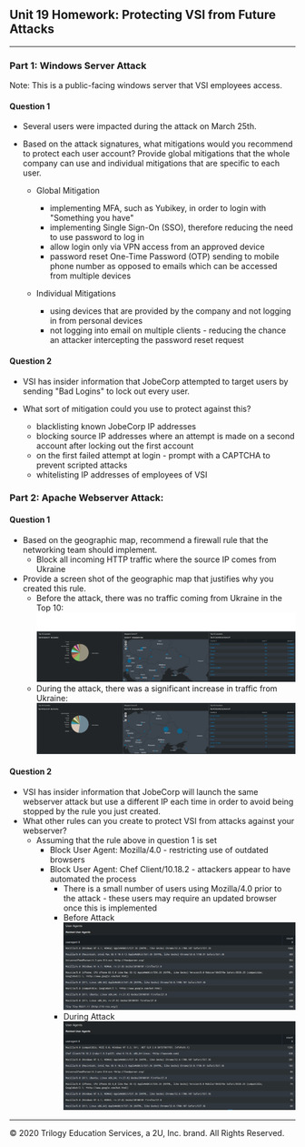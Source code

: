 ## Unit 19 Homework: Protecting VSI from Future Attacks

---

### Part 1: Windows Server Attack

Note: This is a public-facing windows server that VSI employees access.

#### Question 1
- Several users were impacted during the attack on March 25th.
- Based on the attack signatures, what mitigations would you recommend to protect each user account? Provide global mitigations that the whole company can use and individual mitigations that are specific to each user.

    - Global Mitigation
        - implementing MFA, such as Yubikey, in order to login with "Something you have"
        - implementing Single Sign-On (SSO), therefore reducing the need to use password to log in
        - allow login only via VPN access from an approved device
        - password reset One-Time Password (OTP) sending to mobile phone number as opposed to emails which can be accessed from multiple devices

    - Individual Mitigations
        - using devices that are provided by the company and not logging in from personal devices
        - not logging into email on multiple clients - reducing the chance an attacker intercepting the password reset request
  
#### Question 2
- VSI has insider information that JobeCorp attempted to target users by sending "Bad Logins" to lock out every user.
- What sort of mitigation could you use to protect against this?

    - blacklisting known JobeCorp IP addresses 
    - blocking source IP addresses where an attempt is made on a second account after locking out the first account
    - on the first failed attempt at login - prompt with a CAPTCHA to prevent scripted attacks
    - whitelisting IP addresses of employees of VSI
  

### Part 2: Apache Webserver Attack:

#### Question 1
- Based on the geographic map, recommend a firewall rule that the networking team should implement.
    - Block all incoming HTTP traffic where the source IP comes from Ukraine
- Provide a screen shot of the geographic map that justifies why you created this rule.
    - Before the attack, there was no traffic coming from Ukraine in the Top 10:
    <br> ![Before the attack](Images/Apache_Webserver_Baseline.png)
    - During the attack, there was a significant increase in traffic from Ukraine:
    <br> ![During the attack](Images/Apache_Webserver_During_Attack.png)
  
#### Question 2

- VSI has insider information that JobeCorp will launch the same webserver attack but use a different IP each time in order to avoid being stopped by the rule you just created.
- What other rules can you create to protect VSI from attacks against your webserver?
    - Assuming that the rule above in question 1 is set
        - Block User Agent: Mozilla/4.0 - restricting use of outdated browsers
        - Block User Agent: Chef Client/10.18.2 - attackers appear to have automated the process
            - There is a small number of users using Mozilla/4.0 prior to the attack - these users may require an updated browser once this is implemented
            - Before Attack
            <br> ![Before the attack](Images/User_Agents_Baseline.png)
            - During Attack
            <br> ![During the attack](Images/User_Agents_During_Attack.png)


---

© 2020 Trilogy Education Services, a 2U, Inc. brand. All Rights Reserved.
